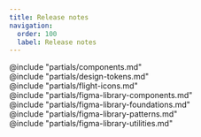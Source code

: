 ```yaml
---
title: Release notes
navigation:
  order: 100
  label: Release notes
---
```


<section data-tab="Components">
  @include "partials/components.md"
</section>

<section data-tab="Design tokens">
  @include "partials/design-tokens.md"
</section>

<section data-tab="Flight Icons">
  @include "partials/flight-icons.md"
</section>

<section data-tab="Figma Libraries">
  @include "partials/figma-library-components.md"
  <div class="doc-whats-new-changelog-figma-libraries-divider" />
  @include "partials/figma-library-foundations.md"
  <div class="doc-whats-new-changelog-figma-libraries-divider" />
  @include "partials/figma-library-patterns.md"
  <div class="doc-whats-new-changelog-figma-libraries-divider" />
  @include "partials/figma-library-utilities.md"
</section>
